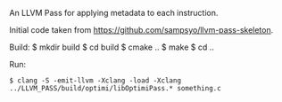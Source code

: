 An LLVM Pass for applying metadata to each instruction.

Initial code taken from https://github.com/sampsyo/llvm-pass-skeleton.

Build:
    $ mkdir build
    $ cd build
    $ cmake ..
    $ make
    $ cd ..

Run:

    $ clang -S -emit-llvm -Xclang -load -Xclang ../LLVM_PASS/build/optimi/libOptimiPass.* something.c
